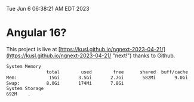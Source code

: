 Tue Jun  6 06:38:21 AM EDT 2023

# Angular 16?


This project is live at [https://kusl.github.io/ngnext-2023-04-21/](https://kusl.github.io/ngnext-2023-04-21/ "next!") thanks to Github.

```bash
System Memory
               total        used        free      shared  buff/cache   available
Mem:            15Gi       3.5Gi       2.7Gi       582Mi       9.0Gi        10Gi
Swap:          8.0Gi       174Mi       7.8Gi
System Storage
692M	.
```
```bash
